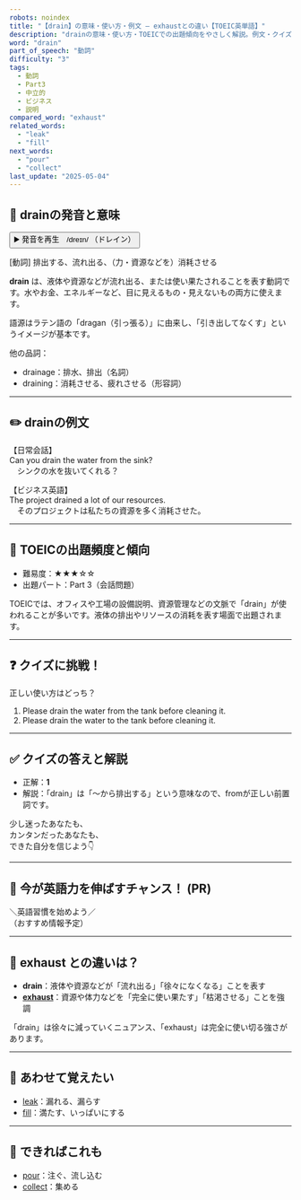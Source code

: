 ```yaml
---
robots: noindex
title: "【drain】の意味・使い方・例文 ― exhaustとの違い【TOEIC英単語】"
description: "drainの意味・使い方・TOEICでの出題傾向をやさしく解説。例文・クイズ付きでexhaustとの違いもわかりやすく学べます。"
word: "drain"
part_of_speech: "動詞"
difficulty: "3"
tags:
  - 動詞
  - Part3
  - 中立的
  - ビジネス
  - 説明
compared_word: "exhaust"
related_words:
  - "leak"
  - "fill"
next_words:
  - "pour"
  - "collect"
last_update: "2025-05-04"
---
```


## 🔰 drainの発音と意味

<button class="play-audio" onclick="playTTS('drain')">
  <span class="play-audio-main">
    ▶️ 発音を再生　/dreɪn/
  </span>
  <span class="play-audio-sub">
    （ドレイン）
  </span>
</button>

[動詞] 排出する、流れ出る、（力・資源などを）消耗させる

**drain** は、液体や資源などが流れ出る、または使い果たされることを表す動詞です。水やお金、エネルギーなど、目に見えるもの・見えないもの両方に使えます。

語源はラテン語の「dragan（引っ張る）」に由来し、「引き出してなくす」というイメージが基本です。

他の品詞：  
- drainage：排水、排出（名詞）
- draining：消耗させる、疲れさせる（形容詞）

---

## ✏️ drainの例文

【日常会話】  
Can you drain the water from the sink?  
　シンクの水を抜いてくれる？

【ビジネス英語】  
The project drained a lot of our resources.  
　そのプロジェクトは私たちの資源を多く消耗させた。

---

## 🎯 TOEICの出題頻度と傾向

- 難易度：★★★☆☆
- 出題パート：Part 3（会話問題）

TOEICでは、オフィスや工場の設備説明、資源管理などの文脈で「drain」が使われることが多いです。液体の排出やリソースの消耗を表す場面で出題されます。

---

## ❓ クイズに挑戦！

正しい使い方はどっち？

1. Please drain the water from the tank before cleaning it.  
2. Please drain the water to the tank before cleaning it.

---

## ✅ クイズの答えと解説

- 正解：**1**
- 解説：「drain」は「～から排出する」という意味なので、fromが正しい前置詞です。

少し迷ったあなたも、  
カンタンだったあなたも、  
できた自分を信じよう👇️

---

## 🚀 今が英語力を伸ばすチャンス！ (PR)

<div class="info-center">
＼英語習慣を始めよう／<br>  
（おすすめ情報予定）
</div>

---

## 🤔  exhaust との違いは？

- **drain**：液体や資源などが「流れ出る」「徐々になくなる」ことを表す
- **[exhaust](/word/exhaust)**：資源や体力などを「完全に使い果たす」「枯渇させる」ことを強調

「drain」は徐々に減っていくニュアンス、「exhaust」は完全に使い切る強さがあります。

---

## 🧩 あわせて覚えたい

- [leak](/word/leak)：漏れる、漏らす
- [fill](/word/fill)：満たす、いっぱいにする

---

## 📖 できればこれも

- [pour](/word/pour)：注ぐ、流し込む
- [collect](/word/collect)：集める

<!-- cvid: aid49_bid13 -->
